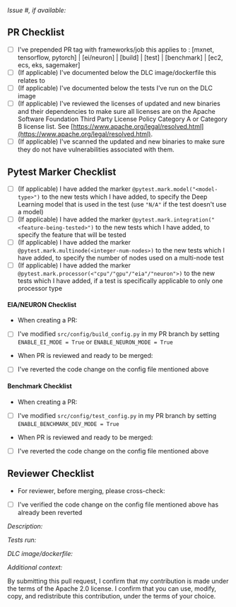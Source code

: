 *Issue #, if available:*

## PR Checklist
- [ ] I've prepended PR tag with frameworks/job this applies to : [mxnet, tensorflow, pytorch] | [ei/neuron] | [build] | [test] | [benchmark] | [ec2, ecs, eks, sagemaker]
- [ ] (If applicable) I've documented below the DLC image/dockerfile this relates to
- [ ] (If applicable) I've documented below the tests I've run on the DLC image
- [ ] (If applicable) I've reviewed the licenses of updated and new binaries and their dependencies to make sure all licenses are on the Apache Software Foundation Third Party License Policy Category A or Category B license list.  See [https://www.apache.org/legal/resolved.html](https://www.apache.org/legal/resolved.html).
- [ ] (If applicable) I've scanned the updated and new binaries to make sure they do not have vulnerabilities associated with them.

## Pytest Marker Checklist
- [ ] (If applicable) I have added the marker `@pytest.mark.model("<model-type>")` to the new tests which I have added, to specify the Deep Learning model that is used in the test (use `"N/A"` if the test doesn't use a model)
- [ ] (If applicable) I have added the marker `@pytest.mark.integration("<feature-being-tested>")` to the new tests which I have added, to specify the feature that will be tested
- [ ] (If applicable) I have added the marker `@pytest.mark.multinode(<integer-num-nodes>)` to the new tests which I have added, to specify the number of nodes used on a multi-node test
- [ ] (If applicable) I have added the marker `@pytest.mark.processor(<"cpu"/"gpu"/"eia"/"neuron">)` to the new tests which I have added, if a test is specifically applicable to only one processor type

#### EIA/NEURON Checklist
* When creating a PR:
- [ ] I've modified `src/config/build_config.py` in my PR branch by setting `ENABLE_EI_MODE = True` or `ENABLE_NEURON_MODE = True`
* When PR is reviewed and ready to be merged:
- [ ] I've reverted the code change on the config file mentioned above
#### Benchmark Checklist
* When creating a PR:
- [ ] I've modified `src/config/test_config.py` in my PR branch by setting `ENABLE_BENCHMARK_DEV_MODE = True`
* When PR is reviewed and ready to be merged:
- [ ] I've reverted the code change on the config file mentioned above

## Reviewer Checklist
* For reviewer, before merging, please cross-check:
- [ ] I've verified the code change on the config file mentioned above has already been reverted

*Description:*

*Tests run:*

*DLC image/dockerfile:*

*Additional context:*


By submitting this pull request, I confirm that my contribution is made under the terms of the Apache 2.0 license. I confirm that you can use, modify, copy, and redistribute this contribution, under the terms of your choice.
